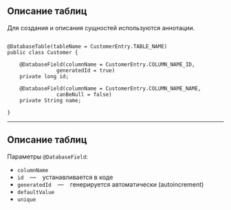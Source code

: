 ## Описание таблиц

Для создания и описания сущностей используются аннотации.

<pre>
<code data-trim data-noescape>
<span class="fragment" data-fragment-index="3">@DatabaseTable(tableName = CustomerEntry.TABLE_NAME)</span>
<span class="fragment" data-fragment-index="1">public class Customer {</span>

    <span class="fragment" data-fragment-index="4">@DatabaseField(columnName = CustomerEntry.COLUMN_NAME_ID,
                generatedId = true)</span>
    <span class="fragment" data-fragment-index="1">private long id;</span>
    
    <span class="fragment" data-fragment-index="4">@DatabaseField(columnName = CustomerEntry.COLUMN_NAME_NAME,
                canBeNull = false)</span>
    <span class="fragment" data-fragment-index="1">private String name;</span>

<span class="fragment" data-fragment-index="1">}</span>
</code></pre>

<!-- .element: class="fragment" data-fragment-index="1" -->

------

## Описание таблиц

Параметры `@DatabaseField`:

* `columnName`
* `id` &ensp; — &ensp; устанавливается в коде
* `generatedId` &ensp; — &ensp; генерируется автоматически (autoincrement)
* `defaultValue`
* `unique`

